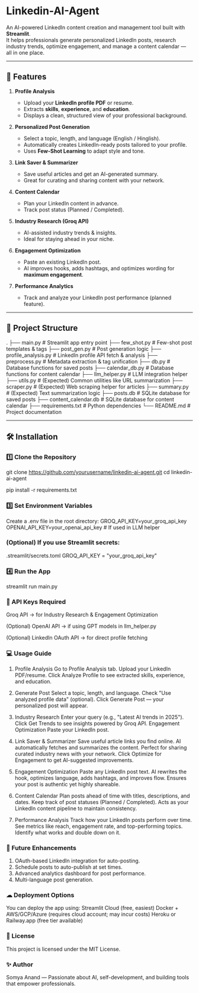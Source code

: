 # Linkedin-AI-Agent

An AI-powered LinkedIn content creation and management tool built with **Streamlit**.  
It helps professionals generate personalized LinkedIn posts, research industry trends, optimize engagement, and manage a content calendar — all in one place.

---

## 🚀 Features

1. **Profile Analysis**
   - Upload your **LinkedIn profile PDF** or resume.
   - Extracts **skills**, **experience**, and **education**.
   - Displays a clean, structured view of your professional background.

2. **Personalized Post Generation**
   - Select a topic, length, and language (English / Hinglish).
   - Automatically creates LinkedIn-ready posts tailored to your profile.
   - Uses **Few-Shot Learning** to adapt style and tone.

3. **Link Saver & Summarizer**
   - Save useful articles and get an AI-generated summary.
   - Great for curating and sharing content with your network.

4. **Content Calendar**
   - Plan your LinkedIn content in advance.
   - Track post status (Planned / Completed).

5. **Industry Research (Groq API)**
   - AI-assisted industry trends & insights.
   - Ideal for staying ahead in your niche.

6. **Engagement Optimization**
   - Paste an existing LinkedIn post.
   - AI improves hooks, adds hashtags, and optimizes wording for **maximum engagement**.

7. **Performance Analytics**
   - Track and analyze your LinkedIn post performance (planned feature).

---

## 📂 Project Structure

.
├── main.py # Streamlit app entry point
├── few_shot.py # Few-shot post templates & tags
├── post_gen.py # Post generation logic
├── profile_analysis.py # LinkedIn profile API fetch & analysis
├── preprocess.py # Metadata extraction & tag unification
├── db.py # Database functions for saved posts
├── calendar_db.py # Database functions for content calendar
├── llm_helper.py # LLM integration helper
├── utils.py # (Expected) Common utilities like URL summarization
├── scraper.py # (Expected) Web scraping helper for articles
├── summary.py # (Expected) Text summarization logic
├── posts.db # SQLite database for saved posts
├── content_calendar.db # SQLite database for content calendar
├── requirements.txt # Python dependencies
└── README.md # Project documentation


---

## 🛠 Installation

### 1️⃣ Clone the Repository

git clone https://github.com/yourusername/linkedin-ai-agent.git
cd linkedin-ai-agent

pip install -r requirements.txt

### 3️⃣ Set Environment Variables
Create a .env file in the root directory:
GROQ_API_KEY=your_groq_api_key
OPENAI_API_KEY=your_openai_api_key   # If used in LLM helper

### (Optional) If you use Streamlit secrets:

.streamlit/secrets.toml
GROQ_API_KEY = "your_groq_api_key"

### 4️⃣ Run the App

streamlit run main.py

### 🔑 API Keys Required
Groq API → for Industry Research & Engagement Optimization

(Optional) OpenAI API → if using GPT models in llm_helper.py

(Optional) LinkedIn OAuth API → for direct profile fetching


### 💻 Usage Guide
1. Profile Analysis
Go to Profile Analysis tab.
Upload your LinkedIn PDF/resume.
Click Analyze Profile to see extracted skills, experience, and education.

2. Generate Post
Select a topic, length, and language.
Check "Use analyzed profile data" (optional).
Click Generate Post — your personalized post will appear.

3. Industry Research
Enter your query (e.g., "Latest AI trends in 2025").
Click Get Trends to see insights powered by Groq API.
Engagement Optimization
Paste your LinkedIn post.

4. Link Saver & Summarizer
Save useful article links you find online.
AI automatically fetches and summarizes the content.
Perfect for sharing curated industry news with your network.
Click Optimize for Engagement to get AI-suggested improvements.

5. Engagement Optimization
Paste any LinkedIn post text.
AI rewrites the hook, optimizes language, adds hashtags, and improves flow.
Ensures your post is authentic yet highly shareable.

6. Content Calendar
Plan posts ahead of time with titles, descriptions, and dates.
Keep track of post statuses (Planned / Completed).
Acts as your LinkedIn content pipeline to maintain consistency.

7. Performance Analysis 
Track how your LinkedIn posts perform over time.
See metrics like reach, engagement rate, and top-performing topics.
Identify what works and double down on it.

### 📌 Future Enhancements
1. OAuth-based LinkedIn integration for auto-posting.
2. Schedule posts to auto-publish at set times.
3. Advanced analytics dashboard for post performance.
4. Multi-language post generation.

### ☁ Deployment Options
You can deploy the app using:
Streamlit Cloud (free, easiest)
Docker + AWS/GCP/Azure (requires cloud account; may incur costs)
Heroku or Railway.app (free tier available)

### 📜 License
This project is licensed under the MIT License.

### ✨ Author
Somya Anand — Passionate about AI, self-development, and building tools that empower professionals.
